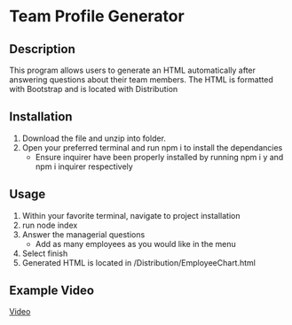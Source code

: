 # Team Profile Generator

## Description

This program allows users to generate an HTML automatically after answering questions about their team members. The HTML is formatted with Bootstrap and is located with Distribution

## Installation

1. Download the file and unzip into folder. 
2. Open your preferred terminal and run npm i to install the dependancies
    + Ensure inquirer have been properly installed by running npm i y and npm i inquirer respectively

## Usage

1. Within your favorite terminal, navigate to project installation
2. run node index
3. Answer the managerial questions
    + Add as many employees as you would like in the menu
4. Select finish
5. Generated HTML is located in /Distribution/EmployeeChart.html

## Example Video

[Video](https://youtu.be/13Na9IQlWBs)